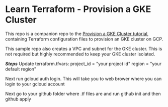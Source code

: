 # Learn Terraform - Provision a GKE Cluster

This repo is a companion repo to the [Provision a GKE Cluster tutorial](https://developer.hashicorp.com/terraform/tutorials/kubernetes/gke), containing Terraform configuration files to provision an GKE cluster on GCP.

This sample repo also creates a VPC and subnet for the GKE cluster. This is not
required but highly recommended to keep your GKE cluster isolated.

***Steps***
Update terraform.tfvars:
    project_id = "your project id"
    region     = "your default region"

Next run gcloud auth login. This will take you to web brower where you can login to your gcloud account

Next go to your github folder where .tf files are and run github init and then github apply
